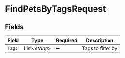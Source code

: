 # FindPetsByTagsRequest


## Fields

| Field              | Type               | Required           | Description        |
| ------------------ | ------------------ | ------------------ | ------------------ |
| `Tags`             | List<*string*>     | :heavy_minus_sign: | Tags to filter by  |